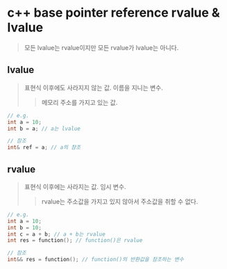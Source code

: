 # c++ base pointer reference rvalue & lvalue

> 모든 lvalue는 rvalue이지만 모든 rvalue가 lvalue는 아니다.

## lvalue

> 표현식 이후에도 사라지지 않는 값. 이름을 지니는 변수.
>
> > 메모리 주소를 가지고 있는 값.

```cpp
// e.g.
int a = 10;
int b = a; // a는 lvalue

// 참조
int& ref = a; // a의 참조
```

## rvalue

> 표현식 이후에는 사라지는 값. 임시 변수.
>
> > rvalue는 주소값을 가지고 있지 않아서 주소값을 취할 수 없다.

```cpp
// e.g.
int a = 10;
int b = 10;
int c = a + b; // a + b는 rvalue
int res = function(); // function()은 rvalue

// 참조
int&& res = function(); // function()의 반환값을 참조하는 변수
```
